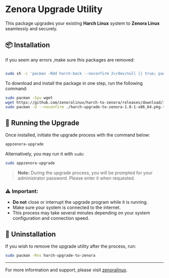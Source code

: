 # Zenora Upgrade Utility

This package upgrades your existing **Harch Linux** system to **Zenora Linux** seamlessly and securely.

## 📦 Installation
if you seem any errors ,make sure this packages are removed:
```bash

sudo sh -c 'pacman -Rdd harch-back --noconfirm 2>/dev/null || true; pacman -Rdd harch-calamares-config --noconfirm 2>/dev/null || true; pacman -Rdd harch-chromium-font --noconfirm 2>/dev/null || true; pacman -Rdd harch-fake-apt --noconfirm 2>/dev/null || true; pacman -Rdd harch-gaming --noconfirm 2>/dev/null || true; pacman -Rdd harch-gnome-backgrounds --noconfirm 2>/dev/null || true; pacman -Rdd harch-gnome-dconf --noconfirm 2>/dev/null || true; pacman -Rdd harch-gnome-def-extentions --noconfirm 2>/dev/null || true; pacman -Rdd harch-gnome-icons --noconfirm 2>/dev/null || true; pacman -Rdd harch-gnome-pro --noconfirm 2>/dev/null || true; pacman -Rdd harch-gnome-software --noconfirm 2>/dev/null || true; pacman -Rdd harch-openrgb --noconfirm 2>/dev/null || true; pacman -Rdd harch-phinger-cursor --noconfirm 2>/dev/null || true; pacman -Rdd harch-plasma-desktop --noconfirm 2>/dev/null || true; pacman -Rdd harch-pymouth-theme --noconfirm 2>/dev/null || true; pacman -Rdd harch-qemu-kvm --noconfirm 2>/dev/null || true; pacman -Rdd harch-release --noconfirm 2>/dev/null || true; pacman -Rdd harch-sddm-astronaut-theme --noconfirm 2>/dev/null || true; pacman -Rdd harch-system-fonts --noconfirm 2>/dev/null || true; pacman -Rdd harch-welcome --noconfirm 2>/dev/null || true; pacman -Rdd harch-zsh-config --noconfirm 2>/dev/null || true'
```
To download and install the package in one step, run the following command:

```bash
sudo pacman -Syu wget
wget https://github.com/zenoralinux/harch-to-zenora/releases/download/1.0.1/harch-upgrade-to-zenora-1.0-1-x86_64.pkg.tar.zst
sudo pacman -U --noconfirm ./harch-upgrade-to-zenora-1.0-1-x86_64.pkg.tar.zst
```

## 🚀 Running the Upgrade

Once installed, initiate the upgrade process with the command below:

```bash
appzenora-upgrade
```

Alternatively, you may run it with `sudo`:

```bash
sudo appzenora-upgrade
```

> **Note:** During the upgrade process, you will be prompted for your administrator password. Please enter it when requested.

### ⚠️ Important:

- **Do not** close or interrupt the upgrade program while it is running.
- Make sure your system is connected to the internet.
- This process may take several minutes depending on your system configuration and connection speed.

## 🧹 Uninstallation

If you wish to remove the upgrade utility after the process, run:

```bash
sudo pacman -Rns harch-upgrade-to-zenora
```

---

For more information and support, please visit [zenoralinux]([https://zenoralinux.org](https://t.me/Zenoralinux)).
